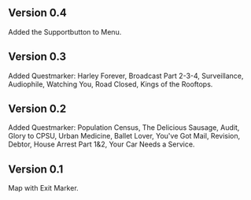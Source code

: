## Version 0.4
Added the Supportbutton to Menu.

## Version 0.3
Added Questmarker:
Harley Forever, Broadcast Part 2-3-4, Surveillance, Audiophile, Watching You, Road Closed, Kings of the Rooftops.

## Version 0.2
Added Questmarker: 
Population Census, The Delicious Sausage, Audit, Glory to CPSU, Urban Medicine, Ballet Lover, You've Got Mail, Revision, Debtor, House Arrest Part 1&2, Your Car Needs a Service.

## Version 0.1
Map with Exit Marker.
